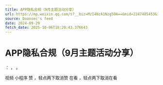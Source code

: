 ```yaml
---
title: APP隐私合规（9月主题活动分享）
url: https://mp.weixin.qq.com/s?__biz=MzI4NzA1Nzg5OA==&mid=2247485453&idx=1&sn=2c8b9d6d6b49ae9a8c5b266730962538
source: Doonsec's feed
date: 2024-09-29
fetch_date: 2025-10-06T18:20:43.376643
---
```


# APP隐私合规（9月主题活动分享）

：
，
。

视频
小程序
赞
，轻点两下取消赞
在看
，轻点两下取消在看